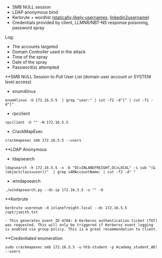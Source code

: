 
- SMB NULL session
- LDAP anonymous bind
- Kerbrute + wordlist ([statically-likely-usernames](https://github.com/insidetrust/statistically-likely-usernames), [linkedin2username](https://github.com/initstring/linkedin2username))
- Credentials provided by client, LLMNR/NBT-NS response poisoning, password spray

Log:
- The accounts targeted
- Domain Controller used in the attack
- Time of the spray
- Date of the spray
- Password(s) attempted

**SMB NULL Session to Pull User List (domain user account or SYSTEM level access)
- enum4linux
```shell-session
enum4linux -U 172.16.5.5  | grep "user:" | cut -f2 -d"[" | cut -f1 -d"]"
```
- rpcclient
```shell-session
rpcclient -U "" -N 172.16.5.5
```
- CrackMapExec
```shell-session
crackmapexec smb 172.16.5.5 --users
```


**LDAP Anonymous
- ldapsearch
```shell-session
ldapsearch -h 172.16.5.5 -x -b "DC=INLANEFREIGHT,DC=LOCAL" -s sub "(&(objectclass=user))"  | grep sAMAccountName: | cut -f2 -d" "
```
- windapsearch
```shell-session
./windapsearch.py --dc-ip 172.16.5.5 -u "" -U
```


**Kerbrute
```shell-session
kerbrute userenum -d inlanefreight.local --dc 172.16.5.5 /opt/jsmith.txt
```
	- This generates event ID 4768: A Kerberos authentication ticket (TGT) was requested. This will only be triggered if Kerberos event logging is enabled via group policy. This is a great recommendation to client.


**Credentialed enumeration
```shell-session
sudo crackmapexec smb 172.16.5.5 -u htb-student -p Academy_student_AD! --users
```


